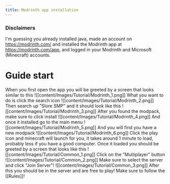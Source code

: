 ```yaml
---
title: Modrinth app installation
---
```

### Disclaimers
I'm guessing you already installed java, made an account on https://modrinth.com/ and installed the Modrinth app at https://modrinth.com/app, and logged in your Modrinth and Microsoft (Minecraft) accounts.

# Guide start

When you first open the app you will be greeted by a screen that looks similar to this
![[content/Images/Tutorial/Modrinth_1.png]]
What you want to do is click the search icon
![[content/Images/Tutorial/Modrinth_2.png]]
Then search up "Slore SMP" and it should look like this
![[content/Images/Tutorial/Modrinth_3.png]]
After you found the modpack, make sure to click install
![[content/Images/Tutorial/Modrinth_4.png]]
And once it installed go to the main menu
![[content/Images/Tutorial/Modrinth_5.png]]
And you will find you have a new modpack
![[content/Images/Tutorial/Modrinth_6.png]]
Click the play icon and minecraft will launch for you, it takes around 1 minute to load, probably less if you have a good computer.
Once it loaded you should be greeted by a screen that looks like this
![[content/Images/Tutorial/Common_1.png]]
Click on the "Multiplayer" button
![[content/Images/Tutorial/Common_2.png]]
Make sure to select the server and click "Join Server"!
![[content/Images/Tutorial/Common_3.png]]
After this you should be in the server and are free to play! Make sure to follow the [[Rules]]!